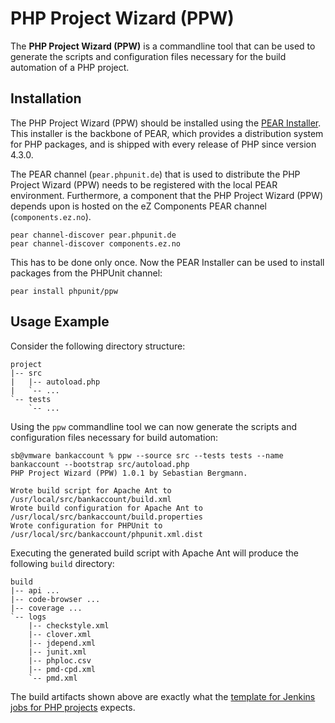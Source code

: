 PHP Project Wizard (PPW)
========================

The **PHP Project Wizard (PPW)** is a commandline tool that can be used to generate the scripts and configuration files necessary for the build automation of a PHP project.

Installation
------------

The PHP Project Wizard (PPW) should be installed using the [PEAR Installer](http://pear.php.net/). This installer is the backbone of PEAR, which provides a distribution system for PHP packages, and is shipped with every release of PHP since version 4.3.0.

The PEAR channel (`pear.phpunit.de`) that is used to distribute the PHP Project Wizard (PPW) needs to be registered with the local PEAR environment. Furthermore, a component that the PHP Project Wizard (PPW) depends upon is hosted on the eZ Components PEAR channel (`components.ez.no`).

    pear channel-discover pear.phpunit.de
    pear channel-discover components.ez.no

This has to be done only once. Now the PEAR Installer can be used to install packages from the PHPUnit channel:

    pear install phpunit/ppw

Usage Example
-------------

Consider the following directory structure:

    project
    |-- src
    |   |-- autoload.php
    |   `-- ...
    `-- tests
        `-- ...

Using the `ppw` commandline tool we can now generate the scripts and configuration files necessary for build automation:

    sb@vmware bankaccount % ppw --source src --tests tests --name bankaccount --bootstrap src/autoload.php
    PHP Project Wizard (PPW) 1.0.1 by Sebastian Bergmann.

    Wrote build script for Apache Ant to /usr/local/src/bankaccount/build.xml
    Wrote build configuration for Apache Ant to /usr/local/src/bankaccount/build.properties
    Wrote configuration for PHPUnit to /usr/local/src/bankaccount/phpunit.xml.dist

Executing the generated build script with Apache Ant will produce the following `build` directory:

    build
    |-- api ...
    |-- code-browser ...
    |-- coverage ...
    `-- logs
        |-- checkstyle.xml
        |-- clover.xml
        |-- jdepend.xml
        |-- junit.xml
        |-- phploc.csv
        |-- pmd-cpd.xml
        `-- pmd.xml

The build artifacts shown above are exactly what the [template for Jenkins jobs for PHP projects](http://jenkins-php.org/) expects.
